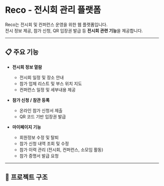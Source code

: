 # Reco - 전시회 관리 플랫폼

Reco는 전시회 및 컨퍼런스 운영을 위한 웹 플랫폼입니다.  
전시 정보 제공, 참가 신청, QR 입장권 발급 등 **전시회 관련 기능**을 제공합니다.

---

## 📋 주요 기능

- **전시회 정보 열람**
  - 전시회 일정 및 장소 안내
  - 참가 업체 리스트 및 부스 위치 지도
  - 컨퍼런스 일정 및 세부내용 제공

- **참가 신청 / 참관 등록**
  - 온라인 참가 신청서 제출
  - QR 코드 기반 입장권 발급

- **마이페이지 기능**
  - 회원정보 수정 및 탈퇴
  - 참가 신청 내역 조회 및 수정
  - 참가 이력 관리 (전시회, 컨퍼런스, 소모임 활동)
  - 참가 증명서 발급 요청

---

## 🚀 프로젝트 구조